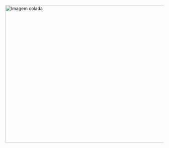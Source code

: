 <img width="795" height="439" alt="Imagem colada" src="https://github.com/user-attachments/assets/2ae30ddb-e39f-4de6-a66c-f7558fc8ba68" />
